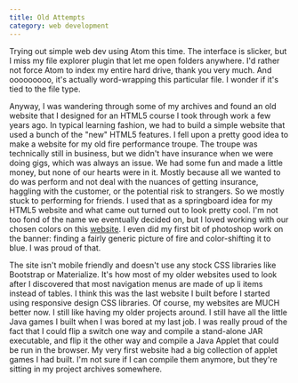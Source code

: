```yaml
---
title: Old Attempts
category: web development
---
```

Trying out simple web dev using Atom this time. The interface is slicker, but I miss my file explorer plugin that let me open folders anywhere. I'd rather not force Atom to index my entire hard drive, thank you very much. And ooooooooo, it's actually word-wrapping this particular file. I wonder if it's tied to the file type.

Anyway, I was wandering through some of my archives and found an old website that I designed for an HTML5 course I took through work a few years ago. In typical learning fashion, we had to build a simple website that used a bunch of the "new" HTML5 features. I fell upon a pretty good idea to make a website for my old fire performance troupe. The troupe was technically still in business, but we didn't have insurance when we were doing gigs, which was always an issue. We had some fun and made a little money, but none of our hearts were in it. Mostly because all we wanted to do was perform and not deal with the nuances of getting insurance, haggling with the customer, or the potential risk to strangers. So we mostly stuck to performing for friends. I used that as a springboard idea for my HTML5 website and what came out turned out to look pretty cool. I'm not too fond of the name we eventually decided on, but I loved working with our chosen colors on this [website](/Firejive). I even did my first bit of photoshop work on the banner: finding a fairly generic picture of fire and color-shifting it to blue. I was proud of that.

The site isn't mobile friendly and doesn't use any stock CSS libraries like Bootstrap or Materialize. It's how most of my older websites used to look after I discovered that most navigation menus are made of up li items instead of tables. I think this was the last website I built before I started using responsive design CSS libraries. Of course, my websites are MUCH better now. I still like having my older projects around. I still have all the little Java games I built when I was bored at my last job. I was really proud of the fact that I could flip a switch one way and compile a stand-alone JAR executable, and flip it the other way and compile a Java Applet that could be run in the browser. My very first website had a big collection of applet games I had built. I'm not sure if I can compile them anymore, but they're sitting in my project archives somewhere.